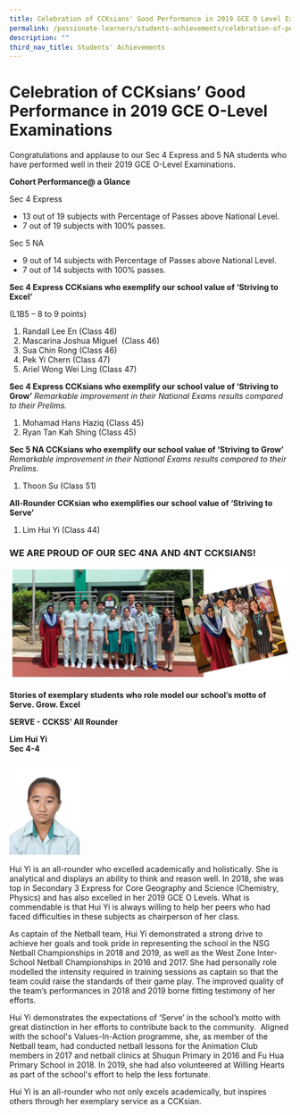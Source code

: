 ```yaml
---
title: Celebration of CCKsians' Good Performance in 2019 GCE O Level Examinations
permalink: /passionate-learners/students-achievements/celebration-of-performance-in-2019-gce-o-level/
description: ""
third_nav_title: Students' Achievements
---
```

# **Celebration of CCKsians’ Good Performance in 2019 GCE O-Level Examinations**

Congratulations and applause to our Sec 4 Express and 5 NA students who have performed well in their 2019 GCE O-Level Examinations. 


**Cohort Performance@ a Glance**

Sec 4 Express

*   13 out of 19 subjects with Percentage of Passes above National Level.  
*   7 out of 19 subjects with 100% passes.  

Sec 5 NA  

*   9 out of 14 subjects with Percentage of Passes above National Level.  
*   7 out of 14 subjects with 100% passes.

  

**Sec 4 Express CCKsians who exemplify our school value of ‘Striving to Excel’** 

(L1B5 – 8 to 9 points)  

1.  Randall Lee En (Class 46)
2.  Mascarina Joshua Miguel  (Class 46)
3.  Sua Chin Rong (Class 46)
4.  Pek Yi Chern (Class 47)
5.  Ariel Wong Wei Ling (Class 47)

**Sec 4 Express CCKsians who exemplify our school value of ‘Striving to Grow’**
*Remarkable improvement in their National Exams results compared to their Prelims.*

1.  Mohamad Hans Haziq (Class 45)
2.  Ryan Tan Kah Shing (Class 45)

**Sec 5 NA CCKsians who exemplify our school value of ‘Striving to Grow’** 
_Remarkable improvement in their National Exams results compared to their Prelims._  

1.  Thoon Su (Class 51)

**All-Rounder CCKsian who exemplifies our school value of ‘Striving to Serve’** 

1.  Lim Hui Yi (Class 44)


### WE ARE PROUD OF OUR SEC 4NA AND 4NT CCKSIANS!

![](/images/2019%20Olevel%20-%203.jpg)


**Stories of exemplary students who role model our school’s motto of Serve. Grow. Excel** 

**SERVE - CCKSS’ All Rounder**

**Lim Hui Yi**   
**Sec 4-4**

<img src="/images/Lim%20Hui%20Yi.jpg" 
     style="width:25%">

Hui Yi is an all-rounder who excelled academically and holistically. She is analytical and displays an ability to think and reason well. In 2018, she was top in Secondary 3 Express for Core Geography and Science (Chemistry, Physics) and has also excelled in her 2019 GCE O Levels. What is commendable is that Hui Yi is always willing to help her peers who had faced difficulties in these subjects as chairperson of her class. 

As captain of the Netball team, Hui Yi demonstrated a strong drive to achieve her goals and took pride in representing the school in the NSG Netball Championships in 2018 and 2019, as well as the West Zone Inter-School Netball Championships in 2016 and 2017. She had personally role modelled the intensity required in training sessions as captain so that the team could raise the standards of their game play. The improved quality of the team’s performances in 2018 and 2019 borne fitting testimony of her efforts. 

Hui Yi demonstrates the expectations of ‘Serve’ in the school’s motto with great distinction in her efforts to contribute back to the community.  Aligned with the school's Values-In-Action programme, she, as member of the Netball team, had conducted netball lessons for the Animation Club members in 2017 and netball clinics at Shuqun Primary in 2016 and Fu Hua Primary School in 2018. In 2019, she had also volunteered at Willing Hearts as part of the school's effort to help the less fortunate. 

Hui Yi is an all-rounder who not only excels academically, but inspires others through her exemplary service as a CCKsian.